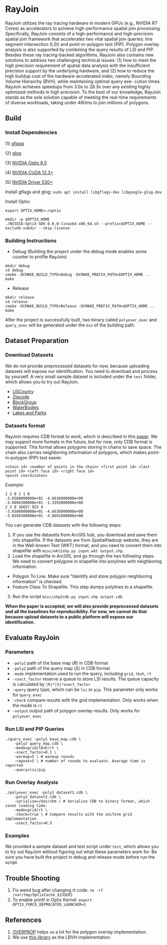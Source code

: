 # **RayJoin**

RayJoin utilizes the ray tracing hardware in modern GPUs (e.g., NVIDIA RT Cores) 
as accelerators to achieve high-performance spatial join processing.
Specifically, RayJoin consists of a high-performance and high-precision spatial join framework 
that accelerates two vital spatial join queries: line segment intersection (LSI) and point-in-polygon test (PIP). 
Polygon overlay analysis is also supported by combining the query results of LSI and PIP. Besides these ray tracing-backed
algorithms, RayJoin also contains new solutions to address two challenging technical issues: (1) how to meet the high precision
requirement of spatial data analysis with the insufficient precision support by the underlying hardware, and (2) how to reduce the high
buildup cost of the hardware-accelerated index, namely Bounding Volume Hierarchy (BVH), while maintaining optimal query exe-
cution times. RayJoin achieves speedups from 3.0x to 28.3x over any existing highly optimized methods in high precision. To the best of our knowledge, RayJoin
stands as the sole solution capable of meeting the real-time requirements of diverse workloads, taking under 460ms to join millions of polygons.

## Build

### Install Dependencies

(1) [gflags](https://github.com/gflags/gflags)

(2) [glog](https://github.com/google/glog)

(3) [NVIDIA Optix 8.0](https://developer.nvidia.com/designworks/optix/download)

(4) [NVIDIA CUDA 12.3+](https://developer.nvidia.com/cuda-11-6-0-download-archive)

(5) [NVIDIA Driver 530+](https://www.nvidia.com/download/index.aspx)

Install gflags and glog:
`sudo apt install libgflags-dev libgoogle-glog-dev`

Install Optix: 
```shell
export OPTIX_HOME=~/optix

mkdir -p $OPTIX_HOME
./NVIDIA-OptiX-SDK-8.0.0-linux64-x86_64.sh --prefix=$OPTIX_HOME --exclude-subdir --skip-license
```

### Building Instructions

- Debug (Building the project under the debug mode enables some counter to profile RayJoin)
```shell
mkdir debug
cd debug
cmake -DCMAKE_BUILD_TYPE=Debug -DCMAKE_PREFIX_PATH=$OPTIX_HOME ..
make
```

- Release
```shell
mkdir release
cd release
cmake -DCMAKE_BUILD_TYPE=Release -DCMAKE_PREFIX_PATH=$OPTIX_HOME ..
make
```

After the project is successfully built, two binary called `polyover_exec` and `query_exec` will be generated under the `bin` of the building path.
## Dataset Preparation

### Download Datasets

We do not provide preprocessed datasets for now, because uploading datasets will expose our identification. 
You need to download and process by yourself. 
A very small sample dataset is included under the `test` folder, which allows you to try out RayJoin.

- [USCounty](https://www.arcgis.com/home/item.html?id=14c5450526a8430298b2fa74da12c2f4)
- [Zipcode](https://www.arcgis.com/home/item.html?id=d6f7ee6129e241cc9b6f75978e47128b)
- [BlockGroup](https://www.arcgis.com/home/item.html?id=1c924a53319a491ab43d5cb1d55d8561)
- [WaterBodies](https://www.arcgis.com/home/item.html?id=48c77cbde9a0470fb371f8c8a8a7421a)
- [Lakes and Parks](https://spatialhadoop.cs.umn.edu/datasets.html)


### Datasets format

RayJoin requires CDB format to work, which is described in this [paper](https://dl.acm.org/doi/abs/10.1145/2835185.2835188). We may support more formats in the future, but for now, only CDB format is supported.
This format allows polygons storing in chains to save space. The chain also carries neighboring information of polygons,
which makes point-in-polygon (PIP) test easier.
```
<chain id> <number of points in the chain> <first point id> <last point id> <left face id> <right face id>
<point coordinates>
```
Example:
```text
1 2 0 1 1 8
-3.6580000000e+01 -4.6636000000e+00
-3.6094300000e+01 -1.3593000000e+00
2 2 0 16657 925 4
-3.6580000000e+01 -4.6636000000e+00
-3.6594300000e+01 -4.8691000000e+00
```

You can generate CDB datasets with the following steps:

1. If you use the datasets from ArcGIS hub, you download and save them into shapefile. If the datasets are from SpatialHadoop website, they are in the Well-known Text (WKT) format, and you need to convert them into shapefile with `misc/wkt2shp.py input.wkt output.shp`.
2. Load the shapefile in ArcGIS, and go through the two following steps. We need to convert polygons in shapefile into polylines with neighboring information.
- Polygon To Line. Make sure "Identify and store polygon neighboring information" is checked.
- Feature Class To Shapefile. This step dumps polylines to a shapefile.
3. Run the script `misc/shp2cdb.py input.shp output.cdb`

**When the paper is accepted, we will also provide preprocessed datasets and all the baselines for reproducibility. For now, we cannot do that because upload datasets to a public platform will expose our identification.**


## Evaluate **RayJoin**

### Parameters

- `-poly1` path of the base map (*R*) in CDB format
- `-poly2` path of the query map (*S*) in CDB format
- `-mode` implementation used to run the query, including `grid`, `lbvh`, `rt`
- `-xsect_factor` reserve a queue to store LSI results. The queue capacity is calculated by `|R|*|S|*xsect_factor`
- `-query` query type, which can be `lsi` or `pip`. This parameter only works for `query_exec`
- `-check` compare results with the grid implementation. Only works when the mode is `rt`
- `-output` output path of polygon overlay results. Only works for `polyover_exec`

### Run LSI and PIP Queries

```shell
./query_exec -poly1 base_map.cdb \
    -poly2 query_map.cdb \
    -mode=grid/lbvh/rt \
    -xsect_factor=0.1 \ 
    -warmup=5 \ # warmup rounds
    -repeat=5 \ # number of rounds to evaluate. Average time is reported
    -query=lsi/pip
```

### Run Overlay Analysis

```shell
./polyover_exec -poly1 dataset1.cdb \
    -poly2 dataset2.cdb \
    -serialize=/dev/shm \ # Serialize CDB to binary format, which saves loading time.
    -mode=grid/rt \
    -check=true \ # Compare results with the uniform grid implementation
    -xsect_factor=0.5
```

### Examples

We provided a sample dataset and test script under `test`, which allows you to try out RayJoin without figuring out what these parameters work for. 
Be sure you have built the project in debug and release mode before run the script.


## Trouble Shooting

1. Fix weird bug after changing rt code: `rm -rf /var/tmp/OptixCache_${USER}`
2. To enable printf in Optix Kernel: `export OPTIX_FORCE_DEPRECATED_LAUNCHER=1`

## References

1. [OVERPROP](https://wrfranklin.org/pmwiki/pmwiki.php/Research/OverlayingTwoMaps) helps us a lot for the polygon overlay implementation.
2. We use [this library](https://github.com/ToruNiina/lbvh) as the LBVH implementation. 